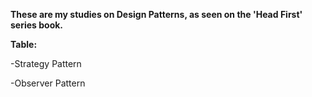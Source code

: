 <b>These are my studies on Design Patterns, as seen on the 'Head First' series book.</b>  


<b>Table:</b>

-Strategy Pattern

 
-Observer Pattern
